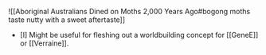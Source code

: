 ![[Aboriginal Australians Dined on Moths 2,000 Years Ago#bogong moths taste nutty with a sweet aftertaste]]

- [I] Might be useful for fleshing out a worldbuilding concept for [[GeneE]] or [[Verraine]].